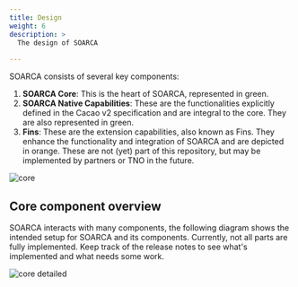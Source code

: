 ```yaml
---
title: Design
weight: 6
description: >
  The design of SOARCA
  
---
```


SOARCA consists of several key components:

1. **SOARCA Core**: This is the heart of SOARCA, represented in green.
2. **SOARCA Native Capabilities**: These are the functionalities explicitly defined in the Cacao v2 specification and are integral to the core. They are also represented in green.
3. **Fins**: These are the extension capabilities, also known as Fins. They enhance the functionality and integration of SOARCA and are depicted in orange. These are not (yet) part of this repository, but may be implemented by partners or TNO in the future.

![core](/SOARCA/images/core_color.png)

## Core component overview

SOARCA interacts with many components, the following diagram shows the intended setup for SOARCA and its components. Currently, not all parts are fully implemented. Keep track of the release notes to see what's implemented and what needs some work.

![core detailed](/SOARCA/images/soarca-functional-design.jpg)
